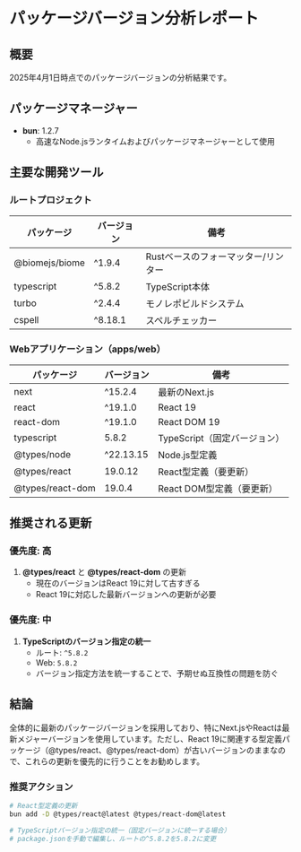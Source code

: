 # パッケージバージョン分析レポート

## 概要

2025年4月1日時点でのパッケージバージョンの分析結果です。

## パッケージマネージャー

- **bun**: 1.2.7
  - 高速なNode.jsランタイムおよびパッケージマネージャーとして使用

## 主要な開発ツール

### ルートプロジェクト

| パッケージ | バージョン | 備考 |
|------------|------------|------|
| @biomejs/biome | ^1.9.4 | Rustベースのフォーマッター/リンター |
| typescript | ^5.8.2 | TypeScript本体 |
| turbo | ^2.4.4 | モノレポビルドシステム |
| cspell | ^8.18.1 | スペルチェッカー |

### Webアプリケーション（apps/web）

| パッケージ | バージョン | 備考 |
|------------|------------|------|
| next | ^15.2.4 | 最新のNext.js |
| react | ^19.1.0 | React 19 |
| react-dom | ^19.1.0 | React DOM 19 |
| typescript | 5.8.2 | TypeScript（固定バージョン） |
| @types/node | ^22.13.15 | Node.js型定義 |
| @types/react | 19.0.12 | React型定義（要更新） |
| @types/react-dom | 19.0.4 | React DOM型定義（要更新） |

## 推奨される更新

### 優先度: 高

1. **@types/react** と **@types/react-dom** の更新
   - 現在のバージョンはReact 19に対して古すぎる
   - React 19に対応した最新バージョンへの更新が必要

### 優先度: 中

1. **TypeScriptのバージョン指定の統一**
   - ルート: `^5.8.2`
   - Web: `5.8.2`
   - バージョン指定方法を統一することで、予期せぬ互換性の問題を防ぐ

## 結論

全体的に最新のパッケージバージョンを採用しており、特にNext.jsやReactは最新メジャーバージョンを使用しています。ただし、React 19に関連する型定義パッケージ（@types/react、@types/react-dom）が古いバージョンのままなので、これらの更新を優先的に行うことをお勧めします。

### 推奨アクション

```bash
# React型定義の更新
bun add -D @types/react@latest @types/react-dom@latest

# TypeScriptバージョン指定の統一（固定バージョンに統一する場合）
# package.jsonを手動で編集し、ルートの^5.8.2を5.8.2に変更